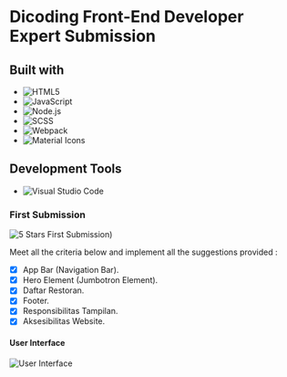 # Dicoding Front-End Developer Expert Submission

## Built with

- ![HTML5](https://img.shields.io/badge/markup-HTML5-orange)
- ![JavaScript](https://img.shields.io/badge/language-JavaScript-yellow)
- ![Node.js](https://img.shields.io/badge/language-Node.js-green)
- ![SCSS](https://img.shields.io/badge/style-SCSS-blue)
- ![Webpack](https://img.shields.io/badge/tools-Webpack-purple)
- ![Material Icons](https://img.shields.io/badge/library-Material%20Icons-pink)

## Development Tools

- ![Visual Studio Code](https://img.shields.io/badge/IDE-Visual%20Studio%20Code-darkblue)

### First Submission

![5 Stars First Submission)](https://github.com/seoeka/dicoding-fe-expert-noblara/assets/87307944/aefac0fc-1989-451d-818d-7e3dfd0079dc)

Meet all the criteria below and implement all the suggestions provided :

- [x] App Bar (Navigation Bar).
- [x] Hero Element (Jumbotron Element).
- [x] Daftar Restoran.
- [x] Footer.
- [x] Responsibilitas Tampilan.
- [x] Aksesibilitas Website.

#### User Interface

![User Interface](https://github.com/seoeka/dicoding-fe-expert-noblara/assets/87307944/c4be3418-1c82-4284-b260-792de247b872)
